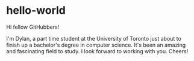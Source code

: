 # hello-world

Hi fellow GitHubbers!

I'm Dylan, a part time student at the University of Toronto just about to finish up a bachelor's degree in computer science. It's been an amazing and fascinating field to study. I look forward to working with you. Cheers!
